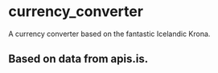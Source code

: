 # currency_converter
A currency converter based on the fantastic Icelandic Krona.
## Based on data from apis.is.
